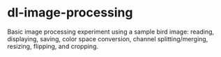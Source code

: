 # dl-image-processing
Basic image processing experiment using a sample bird image: reading, displaying, saving, color space conversion, channel splitting/merging, resizing, flipping, and cropping.
